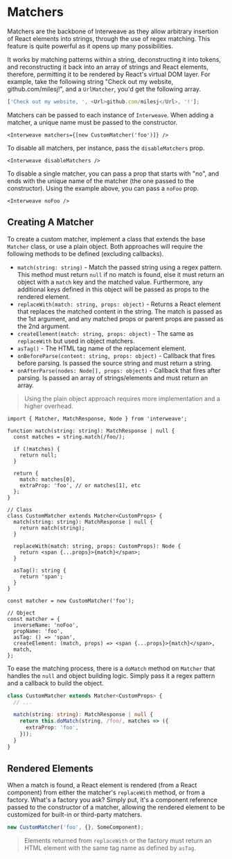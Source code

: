 # Matchers

Matchers are the backbone of Interweave as they allow arbitrary insertion of React elements into
strings, through the use of regex matching. This feature is quite powerful as it opens up many
possibilities.

It works by matching patterns within a string, deconstructing it into tokens, and reconstructing it
back into an array of strings and React elements, therefore, permitting it to be rendered by React's
virtual DOM layer. For example, take the following string "Check out my website,
github.com/milesj!", and a `UrlMatcher`, you'd get the following array.

```js
['Check out my website, ', <Url>github.com/milesj</Url>, '!'];
```

Matchers can be passed to each instance of `Interweave`. When adding a matcher, a unique name must
be passed to the constructor.

```tsx
<Interweave matchers={[new CustomMatcher('foo')]} />
```

To disable all matchers, per instance, pass the `disableMatchers` prop.

```tsx
<Interweave disableMatchers />
```

To disable a single matcher, you can pass a prop that starts with "no", and ends with the unique
name of the matcher (the one passed to the constructor). Using the example above, you can pass a
`noFoo` prop.

```tsx
<Interweave noFoo />
```

## Creating A Matcher

To create a custom matcher, implement a class that extends the base `Matcher` class, or use a plain
object. Both approaches will require the following methods to be defined (excluding callbacks).

- `match(string: string)` - Match the passed string using a regex pattern. This method must return
  `null` if no match is found, else it must return an object with a `match` key and the matched
  value. Furthermore, any additional keys defined in this object will be passed as props to the
  rendered element.
- `replaceWith(match: string, props: object)` - Returns a React element that replaces the matched
  content in the string. The match is passed as the 1st argument, and any matched props or parent
  props are passed as the 2nd argument.
- `createElement(match: string, props: object)` - The same as `replaceWith` but used in object
  matchers.
- `asTag()` - The HTML tag name of the replacement element.
- `onBeforeParse(content: string, props: object)` - Callback that fires before parsing. Is passed
  the source string and must return a string.
- `onAfterParse(nodes: Node[], props: object)` - Callback that fires after parsing. Is passed an
  array of strings/elements and must return an array.

> Using the plain object approach requires more implementation and a higher overhead.

```tsx
import { Matcher, MatchResponse, Node } from 'interweave';

function match(string: string): MatchResponse | null {
  const matches = string.match(/foo/);

  if (!matches) {
    return null;
  }

  return {
    match: matches[0],
    extraProp: 'foo', // or matches[1], etc
  };
}

// Class
class CustomMatcher extends Matcher<CustomProps> {
  match(string: string): MatchResponse | null {
    return match(string);
  }

  replaceWith(match: string, props: CustomProps): Node {
    return <span {...props}>{match}</span>;
  }

  asTag(): string {
    return 'span';
  }
}

const matcher = new CustomMatcher('foo');

// Object
const matcher = {
  inverseName: 'noFoo',
  propName: 'foo',
  asTag: () => 'span',
  createElement: (match, props) => <span {...props}>{match}</span>,
  match,
};
```

To ease the matching process, there is a `doMatch` method on `Matcher` that handles the `null` and
object building logic. Simply pass it a regex pattern and a callback to build the object.

```ts
class CustomMatcher extends Matcher<CustomProps> {
  // ...

  match(string: string): MatchResponse | null {
    return this.doMatch(string, /foo/, matches => ({
      extraProp: 'foo',
    }));
  }
}
```

## Rendered Elements

When a match is found, a React element is rendered (from a React component) from either the
matcher's `replaceWith` method, or from a factory. What's a factory you ask? Simply put, it's a
component reference passed to the constructor of a matcher, allowing the rendered element to be
customized for built-in or third-party matchers.

```ts
new CustomMatcher('foo', {}, SomeComponent);
```

> Elements returned from `replaceWith` or the factory must return an HTML element with the same tag
> name as defined by `asTag`.
